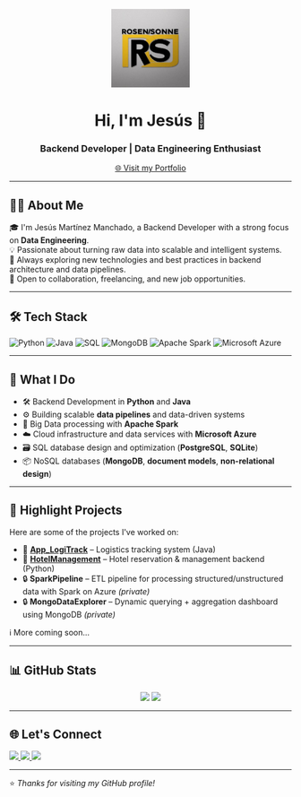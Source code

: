 <!-- Encabezado visual con logo -->
<p align="center">
  <img src="./LogoRosensonne.jpeg" width="140" alt="Jesús Logo" />
</p>

<h1 align="center">Hi, I'm Jesús 👋</h1>
<h3 align="center">Backend Developer | Data Engineering Enthusiast</h3>

<p align="center">
  <a href="https://portfolio-xi-ecru-28.vercel.app/" target="_blank">
    🌐 Visit my Portfolio
  </a>
</p>

---

## 🧑‍💻 About Me

🎓 I'm Jesús Martínez Manchado, a Backend Developer with a strong focus on **Data Engineering**.  
💡 Passionate about turning raw data into scalable and intelligent systems.  
🚀 Always exploring new technologies and best practices in backend architecture and data pipelines.  
🤝 Open to collaboration, freelancing, and new job opportunities.

---

## 🛠️ Tech Stack

<p align="left">
  <img src="https://cdn.jsdelivr.net/gh/devicons/devicon/icons/python/python-original.svg" width="40" height="40" alt="Python"/>
  <img src="https://cdn.jsdelivr.net/gh/devicons/devicon/icons/java/java-original.svg" width="40" height="40" alt="Java"/>
  <img src="https://cdn.jsdelivr.net/gh/devicons/devicon/icons/sqlite/sqlite-original.svg" width="40" height="40" alt="SQL"/>
  <img src="https://cdn.jsdelivr.net/gh/devicons/devicon/icons/mongodb/mongodb-original.svg" width="40" height="40" alt="MongoDB"/>
  <img src="https://upload.wikimedia.org/wikipedia/commons/f/f3/Apache_Spark_logo.svg" width="40" height="40" alt="Apache Spark"/>
  <img src="https://upload.wikimedia.org/wikipedia/commons/a/a8/Microsoft_Azure_Logo.svg" width="40" height="40" alt="Microsoft Azure"/>
</p>

---

## 🔧 What I Do

- 🛠️ Backend Development in **Python** and **Java**
- ⚙️ Building scalable **data pipelines** and data-driven systems
- 🧠 Big Data processing with **Apache Spark**
- ☁️ Cloud infrastructure and data services with **Microsoft Azure**
- 🗃️ SQL database design and optimization (**PostgreSQL**, **SQLite**)
- 📦 NoSQL databases (**MongoDB**, **document models**, **non-relational design**)

---

## 📌 Highlight Projects

Here are some of the projects I've worked on:

- 🔹 **[App_LogiTrack](https://github.com/rosensonne/App_LogiTrack)** – Logistics tracking system (Java)
- 🔹 **[HotelManagement](https://github.com/rosensonne/HotelManagement)** – Hotel reservation & management backend (Python)
- 🔒 **SparkPipeline** – ETL pipeline for processing structured/unstructured data with Spark on Azure *(private)*
- 🔒 **MongoDataExplorer** – Dynamic querying + aggregation dashboard using MongoDB *(private)*

ℹ️ More coming soon...

---

## 📊 GitHub Stats

<p align="center">
  <img src="https://github-readme-stats.vercel.app/api?username=rosensonne&show_icons=true&theme=github_dark&hide_border=true" height="150" />
  <img src="https://github-readme-stats.vercel.app/api/top-langs/?username=rosensonne&layout=compact&theme=github_dark&hide_border=true" height="150" />
</p>

---

## 🌐 Let's Connect

<p align="left">
  <a href="https://portfolio-xi-ecru-28.vercel.app/" target="_blank">
    <img src="https://img.shields.io/badge/Portfolio-%23000000.svg?&style=for-the-badge&logo=vercel&logoColor=white" />
  </a>
  <a href="mailto:jesus.martinez@example.com">
    <img src="https://img.shields.io/badge/Email-%23D14836.svg?&style=for-the-badge&logo=gmail&logoColor=white" />
  </a>
  <a href="https://linkedin.com/in/jesús-martínez-manchado-10263a137" target="_blank">
    <img src="https://img.shields.io/badge/LinkedIn-%230077B5.svg?&style=for-the-badge&logo=linkedin&logoColor=white" />
  </a>
</p>

---

⭐️ *Thanks for visiting my GitHub profile!*
